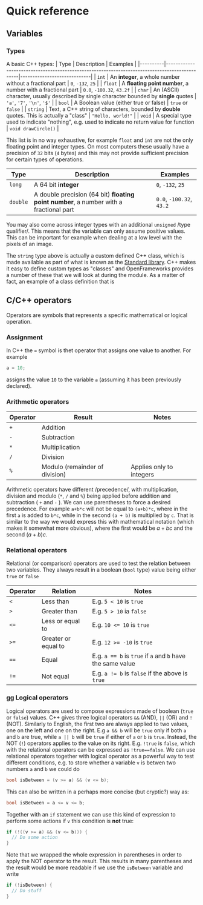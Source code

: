 # Quick reference

## Variables
### Types
A basic C++ types:
| Type     | Description                                                                                   | Examples                    |
|----------|-----------------------------------------------------------------------------------------------|-----------------------------|
| `int`    | An **integer**, a whole number without a fractional part                                      | `0`, `-132`, `25`           |
| `float`  | A **floating point number**, a number with a fractional part                                  | `0.0`, `-100.32`, `43.2f`   |
| `char`   | An (ASCII) character, usually described by single character bounded by **single** quotes      | `'a'`, `'7'`, `'\n'`, `'$'` |
| `bool`   | A Boolean value (either true or false)                                                        | `true` or `false`           |
| `string` | Text, a C++ string of characters, bounded by **double** quotes. This is actually a "class"    | `"Hello, world!"`           |
| `void`   | A special type used to indicate "nothing", e.g. used to indicate no return value for function | `void drawCircle()`         |

This list is in no way exhaustive, for example `float` and `int` are not the only floating point and integer types. On most computers these usually have a precision of `32` bits (`4` bytes) and this may not provide sufficient precision for certain types of operations.

| Type     | Description                                                                            | Examples                 |
|----------|----------------------------------------------------------------------------------------|--------------------------|
| `long`   | A 64 bit **integer**                                                                   | `0`, `-132`, `25`        |
| `double` | A double precision (64 bit) **floating point number**, a number with a fractional part | `0.0`, `-100.32`, `43.2` |

You may also come across integer types with an additional `unsigned` /type qualifier/. This means that the variable can only assume positive values. This can be important for example when dealing at a low level with the pixels of an image.

The `string` type above is actually a custom defined C++ class, which is made available as part of what is known as the [Standard library](https://en.wikipedia.org/wiki/C%2B%2B_Standard_Library). C++ makes it easy to define custom types as "classes" and OpenFrameworks provides a number of these that we will look at during the module. As a matter of fact, an example of a class definition that is
## C/C++ operators
Operators are symbols that represents a specific mathematical or logical operation.

### Assignment
In C++ the `=` symbol is thet operator that assigns one value to another. For example
```C
a = 10;
```
assigns the value `10` to the variable `a` (assuming it has been previously declared).

### Arithmetic operators
| Operator | Result                         | Notes                    |
|----------|--------------------------------|--------------------------|
| `+`      | Addition                       |                          |
| `-`      | Subtraction                    |                          |
| `*`      | Multiplication                 |                          |
| `/`      | Division                       |                          |
| `%`      | Modulo (remainder of division) | Applies only to integers |

Arithmetic operators have different /precedence/, with multiplication, division and modulo (`*`, `/` and `%`) being applied before addition and subtraction ( `+` and `-` ). We can use parentheses to force a desired precedence. For example `a+b*c` will not be equal to `(a+b)*c`, where in the first `a` is added to `b*c`, while in the second `(a + b)` is multiplied by `c`. That is similar to the way we would express this with mathematical notation (which makes it somewhat more obvious), where the first would be $a + bc$ and the second $(a + b)c$.

###  Relational operators
Relational (or comparison) operators are used to test the relation between two variables. They always result in a boolean (`bool` type) value being either `true` or `false`

| Operator | Relation            | Notes                                                      |
|----------|---------------------|------------------------------------------------------------|
| `<`      | Less than           | E.g. `5 < 10` is `true`                                    |
| `>`      | Greater than        | E.g. `5 > 10` ia `false`                                   |
| `<=`     | Less or equal to    | E.g. `10 <= 10` is `true`                                  |
| `>=`     | Greater or equal to | E.g. `12 >= -10` is `true`                                 |
| `==`     | Equal               | E.g. `a == b` is `true` if `a` and `b` have the same value |
| `!=`     | Not equal           | E.g. `a != b` is `false` if the above is `true`            |

### gg Logical operators
Logical  operators are used to compose expressions made of boolean (`true` or `false`) values. C++ gives three logical operators `&&` (AND), `||` (OR) and `!` (NOT). Similarly to English, the first two are always applied to two values, one on the left and one on the right. E.g `a && b` will be `true` only if both `a` and `b` are true, while `a || b` will be `true` if either of `a` or `b` is `true`. Instead, the NOT (`!`) operators applies to the value on its right. E.g. `!true` is `false`, which with the relational operators can be expressed as `!true==false`. We can use relational operators together with logical operator as a powerful way to test different conditions, e.g. to store whether a variable `v` is betwen two numbers `a` and `b` we could do
```C
bool isBetween = (v >= a) && (v <= b);
```
This can also be written in a perhaps more concise (but cryptic?) way as:
```C
bool isBetween = a <= v <= b;
```
Together with an `if` statement we can use this kind of expression to perform some actions if `v` this condition is **not** true:
```C
if (!((v >= a) && (v <= b))) {
  // Do some action
}
```
Note that we wrapped the whole expression in parentheses in order to apply the NOT operator to the result. This results in many parentheses and the result would be more readable if we use the `isBetween` variable and write
```C
if (!isBetween) {
  // Do stuff
}
```
